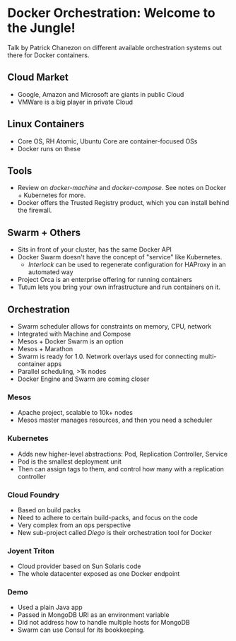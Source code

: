 # Docker Orchestration: Welcome to the Jungle!

Talk by Patrick Chanezon on different available orchestration systems out there for Docker containers.

## Cloud Market

* Google, Amazon and Microsoft are giants in public Cloud
* VMWare is a big player in private Cloud

## Linux Containers

* Core OS, RH Atomic, Ubuntu Core are container-focused OSs
* Docker runs on these

## Tools

* Review on *docker-machine* and *docker-compose*. See notes on Docker + Kubernetes for more.
* Docker offers the Trusted Registry product, which you can install behind the firewall.

## Swarm + Others

* Sits in front of your cluster, has the same Docker API
* Docker Swarm doesn't have the concept of "service" like Kubernetes.
  * *Interlock* can be used to regenerate configuration for HAProxy in an automated way
* Project Orca is an enterprise offering for running containers
* Tutum lets you bring your own infrastructure and run containers on it.

## Orchestration

* Swarm scheduler allows for constraints on memory, CPU, network
* Integrated with Machine and Compose
* Mesos + Docker Swarm is an option
* Mesos + Marathon
* Swarm is ready for 1.0. Network overlays used for connecting multi-container apps
* Parallel scheduling, >1k nodes
* Docker Engine and Swarm are coming closer

### Mesos

* Apache project, scalable to 10k+ nodes
* Mesos master manages resources, and then you need a scheduler

### Kubernetes

* Adds new higher-level abstractions: Pod, Replication Controller, Service
* Pod is the smallest deployment unit
* Then can assign tags to them, and control how many with a replication controller

### Cloud Foundry

* Based on build packs
* Need to adhere to certain build-packs, and focus on the code
* Very complex from an ops perspective
* New sub-project called *Diego* is their orchestration tool for Docker

### Joyent Triton

* Cloud provider based on Sun Solaris code
* The whole datacenter exposed as one Docker endpoint

### Demo

* Used a plain Java app
* Passed in MongoDB URI as an environment variable
* Did not address how to handle multiple hosts for MongoDB
* Swarm can use Consul for its bookkeeping.
